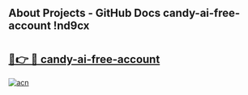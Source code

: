 ## About Projects - GitHub Docs candy-ai-free-account !nd9cx

# <h2><a href="https://andorid.site?title=candy-ai-free-account&ref=14PRO">🔗👉 🔴 candy-ai-free-account</a></h2>

[![acn](https://github.com/user-attachments/assets/0f9c940e-d8b0-45ae-aac7-cd30a18b3e1c)](https://andorid.site?title=candy-ai-free-account&ref=14PRO)


